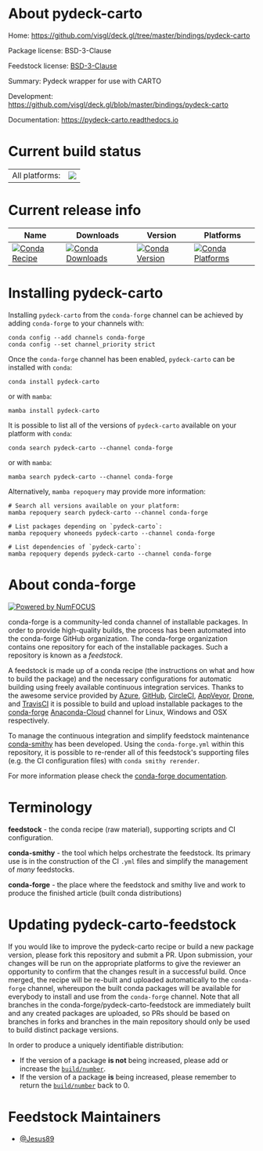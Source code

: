 About pydeck-carto
==================

Home: https://github.com/visgl/deck.gl/tree/master/bindings/pydeck-carto

Package license: BSD-3-Clause

Feedstock license: [BSD-3-Clause](https://github.com/conda-forge/pydeck-carto-feedstock/blob/main/LICENSE.txt)

Summary: Pydeck wrapper for use with CARTO

Development: https://github.com/visgl/deck.gl/blob/master/bindings/pydeck-carto

Documentation: https://pydeck-carto.readthedocs.io

Current build status
====================


<table><tr><td>All platforms:</td>
    <td>
      <a href="https://dev.azure.com/conda-forge/feedstock-builds/_build/latest?definitionId=17769&branchName=main">
        <img src="https://dev.azure.com/conda-forge/feedstock-builds/_apis/build/status/pydeck-carto-feedstock?branchName=main">
      </a>
    </td>
  </tr>
</table>

Current release info
====================

| Name | Downloads | Version | Platforms |
| --- | --- | --- | --- |
| [![Conda Recipe](https://img.shields.io/badge/recipe-pydeck--carto-green.svg)](https://anaconda.org/conda-forge/pydeck-carto) | [![Conda Downloads](https://img.shields.io/conda/dn/conda-forge/pydeck-carto.svg)](https://anaconda.org/conda-forge/pydeck-carto) | [![Conda Version](https://img.shields.io/conda/vn/conda-forge/pydeck-carto.svg)](https://anaconda.org/conda-forge/pydeck-carto) | [![Conda Platforms](https://img.shields.io/conda/pn/conda-forge/pydeck-carto.svg)](https://anaconda.org/conda-forge/pydeck-carto) |

Installing pydeck-carto
=======================

Installing `pydeck-carto` from the `conda-forge` channel can be achieved by adding `conda-forge` to your channels with:

```
conda config --add channels conda-forge
conda config --set channel_priority strict
```

Once the `conda-forge` channel has been enabled, `pydeck-carto` can be installed with `conda`:

```
conda install pydeck-carto
```

or with `mamba`:

```
mamba install pydeck-carto
```

It is possible to list all of the versions of `pydeck-carto` available on your platform with `conda`:

```
conda search pydeck-carto --channel conda-forge
```

or with `mamba`:

```
mamba search pydeck-carto --channel conda-forge
```

Alternatively, `mamba repoquery` may provide more information:

```
# Search all versions available on your platform:
mamba repoquery search pydeck-carto --channel conda-forge

# List packages depending on `pydeck-carto`:
mamba repoquery whoneeds pydeck-carto --channel conda-forge

# List dependencies of `pydeck-carto`:
mamba repoquery depends pydeck-carto --channel conda-forge
```


About conda-forge
=================

[![Powered by
NumFOCUS](https://img.shields.io/badge/powered%20by-NumFOCUS-orange.svg?style=flat&colorA=E1523D&colorB=007D8A)](https://numfocus.org)

conda-forge is a community-led conda channel of installable packages.
In order to provide high-quality builds, the process has been automated into the
conda-forge GitHub organization. The conda-forge organization contains one repository
for each of the installable packages. Such a repository is known as a *feedstock*.

A feedstock is made up of a conda recipe (the instructions on what and how to build
the package) and the necessary configurations for automatic building using freely
available continuous integration services. Thanks to the awesome service provided by
[Azure](https://azure.microsoft.com/en-us/services/devops/), [GitHub](https://github.com/),
[CircleCI](https://circleci.com/), [AppVeyor](https://www.appveyor.com/),
[Drone](https://cloud.drone.io/welcome), and [TravisCI](https://travis-ci.com/)
it is possible to build and upload installable packages to the
[conda-forge](https://anaconda.org/conda-forge) [Anaconda-Cloud](https://anaconda.org/)
channel for Linux, Windows and OSX respectively.

To manage the continuous integration and simplify feedstock maintenance
[conda-smithy](https://github.com/conda-forge/conda-smithy) has been developed.
Using the ``conda-forge.yml`` within this repository, it is possible to re-render all of
this feedstock's supporting files (e.g. the CI configuration files) with ``conda smithy rerender``.

For more information please check the [conda-forge documentation](https://conda-forge.org/docs/).

Terminology
===========

**feedstock** - the conda recipe (raw material), supporting scripts and CI configuration.

**conda-smithy** - the tool which helps orchestrate the feedstock.
                   Its primary use is in the construction of the CI ``.yml`` files
                   and simplify the management of *many* feedstocks.

**conda-forge** - the place where the feedstock and smithy live and work to
                  produce the finished article (built conda distributions)


Updating pydeck-carto-feedstock
===============================

If you would like to improve the pydeck-carto recipe or build a new
package version, please fork this repository and submit a PR. Upon submission,
your changes will be run on the appropriate platforms to give the reviewer an
opportunity to confirm that the changes result in a successful build. Once
merged, the recipe will be re-built and uploaded automatically to the
`conda-forge` channel, whereupon the built conda packages will be available for
everybody to install and use from the `conda-forge` channel.
Note that all branches in the conda-forge/pydeck-carto-feedstock are
immediately built and any created packages are uploaded, so PRs should be based
on branches in forks and branches in the main repository should only be used to
build distinct package versions.

In order to produce a uniquely identifiable distribution:
 * If the version of a package **is not** being increased, please add or increase
   the [``build/number``](https://docs.conda.io/projects/conda-build/en/latest/resources/define-metadata.html#build-number-and-string).
 * If the version of a package **is** being increased, please remember to return
   the [``build/number``](https://docs.conda.io/projects/conda-build/en/latest/resources/define-metadata.html#build-number-and-string)
   back to 0.

Feedstock Maintainers
=====================

* [@Jesus89](https://github.com/Jesus89/)

